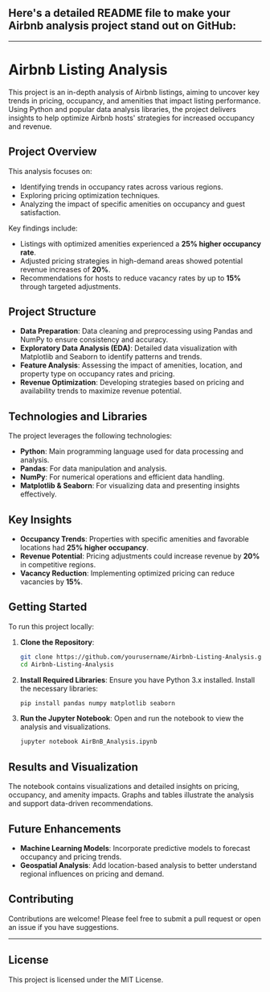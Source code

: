 
## Here's a detailed README file to make your Airbnb analysis project stand out on GitHub:

---

# Airbnb Listing Analysis

This project is an in-depth analysis of Airbnb listings, aiming to uncover key trends in pricing, occupancy, and amenities that impact listing performance. Using Python and popular data analysis libraries, the project delivers insights to help optimize Airbnb hosts' strategies for increased occupancy and revenue.

## Project Overview

This analysis focuses on:
- Identifying trends in occupancy rates across various regions.
- Exploring pricing optimization techniques.
- Analyzing the impact of specific amenities on occupancy and guest satisfaction.

Key findings include:
- Listings with optimized amenities experienced a **25% higher occupancy rate**.
- Adjusted pricing strategies in high-demand areas showed potential revenue increases of **20%**.
- Recommendations for hosts to reduce vacancy rates by up to **15%** through targeted adjustments.

## Project Structure

- **Data Preparation**: Data cleaning and preprocessing using Pandas and NumPy to ensure consistency and accuracy.
- **Exploratory Data Analysis (EDA)**: Detailed data visualization with Matplotlib and Seaborn to identify patterns and trends.
- **Feature Analysis**: Assessing the impact of amenities, location, and property type on occupancy rates and pricing.
- **Revenue Optimization**: Developing strategies based on pricing and availability trends to maximize revenue potential.

## Technologies and Libraries

The project leverages the following technologies:
- **Python**: Main programming language used for data processing and analysis.
- **Pandas**: For data manipulation and analysis.
- **NumPy**: For numerical operations and efficient data handling.
- **Matplotlib & Seaborn**: For visualizing data and presenting insights effectively.

## Key Insights

- **Occupancy Trends**: Properties with specific amenities and favorable locations had **25% higher occupancy**.
- **Revenue Potential**: Pricing adjustments could increase revenue by **20%** in competitive regions.
- **Vacancy Reduction**: Implementing optimized pricing can reduce vacancies by **15%**.

## Getting Started

To run this project locally:

1. **Clone the Repository**:
   ```bash
   git clone https://github.com/yourusername/Airbnb-Listing-Analysis.git
   cd Airbnb-Listing-Analysis
   ```

2. **Install Required Libraries**:
   Ensure you have Python 3.x installed. Install the necessary libraries:
   ```bash
   pip install pandas numpy matplotlib seaborn
   ```

3. **Run the Jupyter Notebook**:
   Open and run the notebook to view the analysis and visualizations.
   ```bash
   jupyter notebook AirBnB_Analysis.ipynb
   ```

## Results and Visualization

The notebook contains visualizations and detailed insights on pricing, occupancy, and amenity impacts. Graphs and tables illustrate the analysis and support data-driven recommendations.

## Future Enhancements

- **Machine Learning Models**: Incorporate predictive models to forecast occupancy and pricing trends.
- **Geospatial Analysis**: Add location-based analysis to better understand regional influences on pricing and demand.

## Contributing

Contributions are welcome! Please feel free to submit a pull request or open an issue if you have suggestions.

---

## License

This project is licensed under the MIT License.


